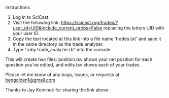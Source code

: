 Instructions

1. Log in to SciCast.
2. Visit the following link:
https://scicast.org/trades/?user_id=UID&include_current_probs=False
replacing the letters UID with your user ID.  
2. Copy the text located at this link into a file name 'trades.txt' and save it in the same directory as the trade analyzer.  
3. Type "ruby trade_analyzer.rb" into the console.

This will create two files: position.tsv shows your net position for each question you've edited, and edits.tsv shows each of your trades.

Please let me know of any bugs, issues, or requests at bengolden1@gmail.com

Thanks to Jay Kominek for sharing the link above.
